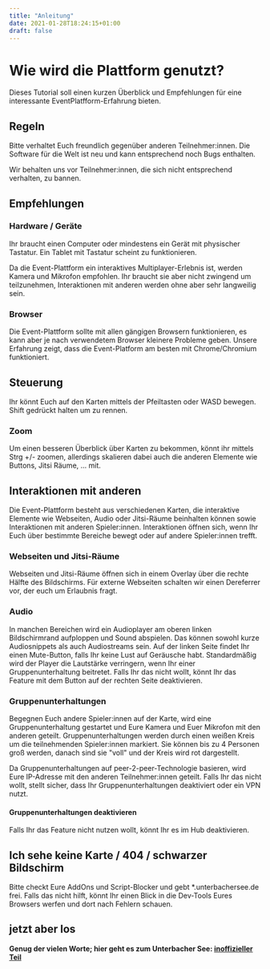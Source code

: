 ```yaml
---
title: "Anleitung"
date: 2021-01-28T18:24:15+01:00
draft: false
---
```


Wie wird die Plattform genutzt?
===

Dieses Tutorial soll einen kurzen Überblick und Empfehlungen für eine interessante EventPlatfform-Erfahrung bieten.

## Regeln


Bitte verhaltet Euch freundlich gegenüber anderen Teilnehmer:innen. Die Software für die Welt ist neu und kann entsprechend noch Bugs enthalten. 

Wir behalten uns vor Teilnehmer:innen, die sich nicht entsprechend verhalten, zu bannen.


## Empfehlungen

### Hardware / Geräte

Ihr braucht einen Computer oder mindestens ein Gerät mit physischer Tastatur. Ein Tablet mit Tastatur scheint zu funktionieren.

Da die Event-Plattform ein interaktives Multiplayer-Erlebnis ist, werden Kamera und Mikrofon empfohlen. Ihr braucht sie aber nicht zwingend um teilzunehmen, Interaktionen mit anderen werden ohne aber sehr langweilig sein.

### Browser

Die Event-Plattform sollte mit allen gängigen Browsern funktionieren, es kann aber je nach verwendetem Browser kleinere Probleme geben. Unsere Erfahrung zeigt, dass die Event-Platform am besten mit Chrome/Chromium funktioniert.

## Steuerung

Ihr könnt Euch auf den Karten mittels der Pfeiltasten oder WASD bewegen. Shift gedrückt halten um zu rennen.

### Zoom

Um einen besseren Überblick über Karten zu bekommen, könnt ihr mittels Strg +/- zoomen, allerdings skalieren dabei auch die anderen Elemente wie Buttons, Jitsi Räume, ... mit.

## Interaktionen mit anderen

Die Event-Plattform besteht aus verschiedenen Karten, die interaktive Elemente wie Webseiten, Audio oder Jitsi-Räume beinhalten können sowie Interaktionen mit anderen Spieler:innen. Interaktionen öffnen sich, wenn Ihr Euch über bestimmte Bereiche bewegt oder auf andere Spieler:innen trefft.

### Webseiten und Jitsi-Räume

Webseiten und Jitsi-Räume öffnen sich in einem Overlay über die rechte Hälfte des Bildschirms. Für externe Webseiten schalten wir einen Dereferrer vor, der euch um Erlaubnis fragt.  
<!---Wenn Ihr nicht jedes Mal gefragt werden wollt, könnt Ihr den "Erinnere mich in 10 Minuten"-Button nutzen.--->

### Audio

In manchen Bereichen wird ein Audioplayer am oberen linken Bildschirmrand aufploppen und Sound abspielen. Das können sowohl kurze Audiosnippets als auch Audiostreams sein. Auf der linken Seite findet Ihr einen Mute-Button, falls Ihr keine Lust auf Geräusche habt. Standardmäßig wird der Player die Lautstärke verringern, wenn Ihr einer Gruppenunterhaltung beitretet. Falls Ihr das nicht wollt, könnt Ihr das Feature mit dem Button auf der rechten Seite deaktivieren.

### Gruppenunterhaltungen

Begegnen Euch andere Spieler:innen auf der Karte, wird eine Gruppenunterhaltung gestartet und Eure Kamera und Euer Mikrofon mit den anderen geteilt. Gruppenunterhaltungen werden durch einen weißen Kreis um die teilnehmenden Spieler:innen markiert. Sie können bis zu 4 Personen groß werden, danach sind sie "voll" und der Kreis wird rot dargestellt.

Da Gruppenunterhaltungen auf peer-2-peer-Technologie basieren, wird Eure IP-Adresse mit den anderen Teilnehmer:innen geteilt. Falls Ihr das nicht wollt, stellt sicher, dass Ihr Gruppenunterhaltungen deaktiviert oder ein VPN nutzt.

#### Gruppenunterhaltungen deaktivieren

Falls Ihr das Feature nicht nutzen wollt, könnt Ihr es im Hub deaktivieren.


## Ich sehe keine Karte / 404 / schwarzer Bildschirm

Bitte checkt Eure AddOns und Script-Blocker und gebt *.unterbachersee.de frei. Falls das nicht hilft, könnt Ihr einen Blick in die Dev-Tools Eures Browsers werfen und dort nach Fehlern schauen.


## jetzt aber los ##

**Genug der vielen Worte; hier geht es zum Unterbacher See: [inoffizieller Teil ](https://world.event.unterbachersee.de/_/global/https://event.unterbachersee.de/map/Parkplatz.json)**